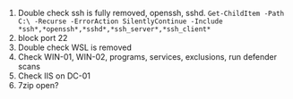 1. Double check ssh is fully removed, openssh, sshd. ```Get-ChildItem -Path C:\ -Recurse -ErrorAction SilentlyContinue -Include *ssh*,*openssh*,*sshd*,*ssh_server*,*ssh_client*```
2. block port 22
3. Double check WSL is removed
4. Check WIN-01, WIN-02, programs, services, exclusions, run defender scans
5. Check IIS on DC-01
6. 7zip open?
